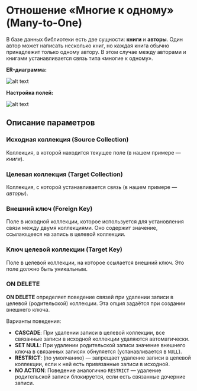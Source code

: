 # Отношение «Многие к одному» (Many-to-One)

В базе данных библиотеки есть две сущности: **книги** и **авторы**. 
Один автор может написать несколько книг, но каждая книга обычно принадлежит только одному автору.
В этом случае между авторами и книгами устанавливается связь типа «многие к одному».

**ER-диаграмма:**

![alt text](https://static-docs.nocobase.com/eaeeac974844db05c75cf0deeedf3652.png)

**Настройка полей:**

![alt text](https://static-docs.nocobase.com/3b4484ebb98d82f832f3dbf752bd84c9.png)

## Описание параметров

### Исходная коллекция (Source Collection)

Коллекция, в которой находится текущее поле (в нашем примере — *книги*).

### Целевая коллекция (Target Collection)

Коллекция, с которой устанавливается связь (в нашем примере — *авторы*).

### Внешний ключ (Foreign Key)

Поле в исходной коллекции, которое используется для установления связи между двумя коллекциями. 
Оно содержит значение, ссылающееся на запись в целевой коллекции.

### Ключ целевой коллекции (Target Key)

Поле в целевой коллекции, на которое ссылается внешний ключ. Это поле должно быть уникальным.

### ON DELETE

**ON DELETE** определяет поведение связей при удалении записи в целевой (родительской) коллекции.
Эта опция задаётся при создании внешнего ключа.

Варианты поведения:

- **CASCADE**: При удалении записи в целевой коллекции, все связанные записи в исходной коллекции удаляются автоматически.
- **SET NULL**: При удалении родительской записи значение внешнего ключа в связанных записях обнуляется (устанавливается в `NULL`).
- **RESTRICT**: (по умолчанию) — запрещает удаление записи в целевой коллекции, если к ней есть привязанные записи в исходной.
- **NO ACTION**: Поведение аналогично `RESTRICT` — удаление родительской записи блокируется, если есть связанные дочерние записи.
